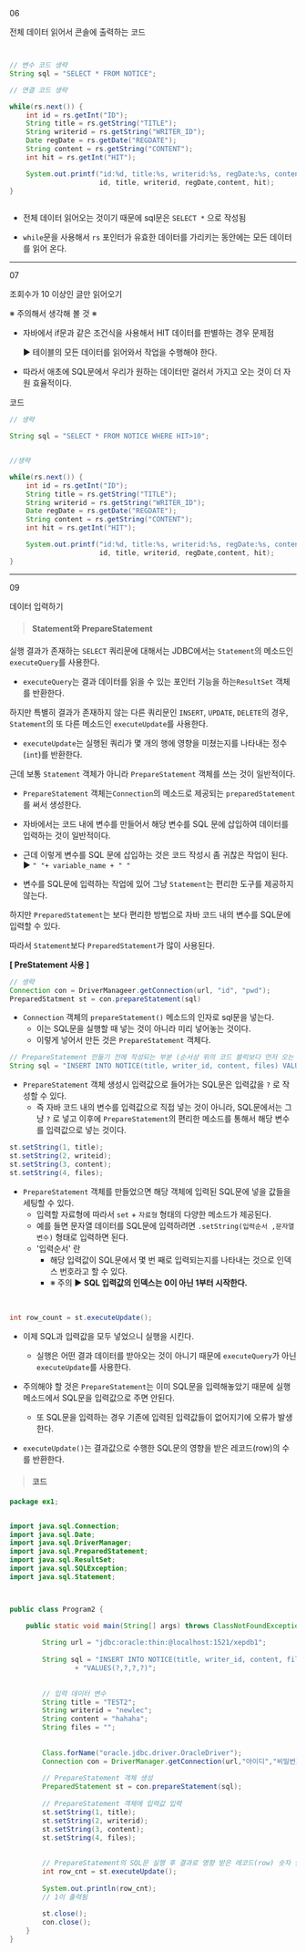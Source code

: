 06

전체 데이터 읽어서 콘솔에 출력하는 코드

```JAVA


// 변수 코드 생략
String sql = "SELECT * FROM NOTICE";

// 연결 코드 생략

while(rs.next()) {
    int id = rs.getInt("ID");
    String title = rs.getString("TITLE");
    String writerid = rs.getString("WRITER_ID");
    Date regDate = rs.getDate("REGDATE");
    String content = rs.getString("CONTENT");
    int hit = rs.getInt("HIT");

    System.out.printf("id:%d, title:%s, writerid:%s, regDate:%s, content:%s, hit:%d\n",
                      id, title, writerid, regDate,content, hit);
}
		
```

  

* 전체 데이터 읽어오는 것이기 때문에 sql문은 `SELECT *` 으로 작성됨  



* `while`문을 사용해서 `rs` 포인터가 유효한 데이터를 가리키는 동안에는 모든 데이터를 읽어 온다.

   

  

---

07

조회수가 10 이상인 글만 읽어오기



※ 주의해서 생각해 볼 것 ※ 

* 자바에서 if문과 같은 조건식을 사용해서 HIT 데이터를 판별하는 경우 문제점

  ▶ 테이블의 모든 데이터를 읽어와서 작업을 수행해야 한다.

* 따라서 애초에 SQL문에서 우리가 원하는 데이터만 걸러서 가지고 오는 것이 더 자원 효율적이다.

  

코드

```JAVA
// 생략

String sql = "SELECT * FROM NOTICE WHERE HIT>10"; 


//생략

while(rs.next()) {
    int id = rs.getInt("ID");
    String title = rs.getString("TITLE");
    String writerid = rs.getString("WRITER_ID");
    Date regDate = rs.getDate("REGDATE");
    String content = rs.getString("CONTENT");
    int hit = rs.getInt("HIT");

    System.out.printf("id:%d, title:%s, writerid:%s, regDate:%s, content:%s, hit:%d\n",
                      id, title, writerid, regDate,content, hit);
}
```

   

---

09

데이터 입력하기



> #### Statement와 PrepareStatement



실행 결과가 존재하는 `SELECT` 쿼리문에 대해서는 JDBC에서는 `Statement`의 메소드인 `executeQuery`를 사용한다.

*  `executeQuery`는 결과 데이터를 읽을 수 있는 포인터 기능을 하는`ResultSet` 객체를 반환한다.  



하지만 특별히 결과가 존재하지 않는 다른 쿼리문인 `INSERT`, `UPDATE`, `DELETE`의 경우, `Statement`의 또 다른 메소드인 `executeUpdate`를 사용한다. 

* `executeUpdate`는 실행된 쿼리가 몇 개의 행에 영향을 미쳤는지를 나타내는 정수(`int`)를 반환한다. 

  

근데 보통 `Statement` 객체가 아니라 `PrepareStatement` 객체를 쓰는 것이 일반적이다. 

* `PrepareStatement` 객체는`Connection`의 메소드로 제공되는 `preparedStatement`를 써서 생성한다.

* 자바에서는 코드 내에 변수를 만들어서 해당 변수를 SQL 문에 삽입하여 데이터를 입력하는 것이 일반적이다.

* 근데 이렇게 변수를 SQL 문에 삽입하는 것은 코드 작성시 좀 귀찮은 작업이 된다. 
  ▶  `" "+ variable_name + " "` 

* 변수를 SQL문에 입력하는 작업에 있어 그냥 `Statement`는 편리한 도구를 제공하지 않는다.



하지만 `PreparedStatement`는 보다 편리한 방법으로 자바 코드 내의 변수를 SQL문에 입력할 수 있다. 

따라서 `Statement`보다 `PreparedStatement`가 많이 사용된다. 

  

**[ PreStatement 사용 ]**

```java
// 생략
Connection con = DriverManageer.getConnection(url, "id", "pwd");
PreparedStatment st = con.prepareStatement(sql)
```

* `Connection` 객체의 `prepareStatement()` 메소드의 인자로 sql문을 넣는다.
  * 이는 SQL문을 실행할 때 넣는 것이 아니라 미리 넣어놓는 것이다.
  * 이렇게 넣어서 만든 것은 `PrepareStatement` 객체다.  

  

```JAVA
// PrepareStatement 만들기 전에 작성되는 부분 (순서상 위의 코드 블럭보다 먼저 오는 것임)
String sql = "INSERT INTO NOTICE(title, writer_id, content, files) VALUES(?,?,?,?)";
```

* `PrepareStatement` 객체 생성시 입력값으로 들어가는 SQL문은 입력값을 `?` 로 작성할 수 있다. 
  * 즉 자바 코드 내의 변수를 입력값으로 직접 넣는 것이 아니라, SQL문에서는 그냥 `?` 로 넣고 이후에 `PrepareStatement`의 편리한 메소드를 통해서 해당 변수를 입력값으로 넣는 것이다.

  

```java
st.setString(1, title);
st.setString(2, writeid);
st.setString(3, content);
st.setString(4, files);
```

* `PrepareStatement` 객체를 만들었으면 해당 객체에 입력된 SQL문에 넣을 값들을 세팅할 수 있다.
  * 입력할 자료형에 따라서 `set` + `자료형` 형태의 다양한 메소드가 제공된다. 
  * 예를 들면 문자열 데이터를 SQL문에 입력하려면 `.setString(입력순서 ,문자열변수)` 형태로 입력하면 된다.
  * '입력순서' 란
    * 해당 입력값이 SQL문에서 몇 번 째로 입력되는지를 나타내는 것으로 인덱스 번호라고 할 수 있다.
    * ※ 주의 ▶ **SQL 입력값의 인덱스는 0이 아닌 1부터 시작한다.**

​    

```JAVA
int row_count = st.executeUpdate();
```

* 이제 SQL과 입력값을 모두 넣었으니 실행을 시킨다.
  * 실행은 어떤 결과 데이터를 받아오는 것이 아니기 때문에 `executeQuery`가 아닌 `executeUpdate`를 사용한다.
    
* 주의해야 할 것은 `PrepareStatement`는 이미 SQL문을 입력해놓았기 때문에 실행 메소드에서 SQL문을 입력값으로 주면 안된다. 
  * 또 SQL문을 입력하는 경우 기존에 입력된 입력값들이 없어지기에 오류가 발생한다.
    
* `executeUpdate()`는 결과값으로 수행한 SQL문의 영향을 받은 레코드(row)의 수를 반환한다.



> #### 코드

```java
package ex1;


import java.sql.Connection;
import java.sql.Date;
import java.sql.DriverManager;
import java.sql.PreparedStatement;
import java.sql.ResultSet;
import java.sql.SQLException;
import java.sql.Statement;



public class Program2 {

	public static void main(String[] args) throws ClassNotFoundException, SQLException {
		
		String url = "jdbc:oracle:thin:@localhost:1521/xepdb1";
        
		String sql = "INSERT INTO NOTICE(title, writer_id, content, files) "
				+ "VALUES(?,?,?,?)"; 
		
        
        // 입력 데이터 변수
		String title = "TEST2";
		String writerid = "newlec";
		String content = "hahaha";
		String files = "";
        
        
		Class.forName("oracle.jdbc.driver.OracleDriver");
		Connection con = DriverManager.getConnection(url,"아이디","비밀번호");
        
        // PrepareStatement 객체 생성
		PreparedStatement st = con.prepareStatement(sql);
        
        // PrepareStatement 객체에 입력값 입력
		st.setString(1, title);
		st.setString(2, writerid);
		st.setString(3, content);
		st.setString(4, files);
		
        
        // PrepareStatement의 SQL문 실행 후 결과로 영향 받은 레코드(row) 숫자 받음
		int row_cnt = st.executeUpdate();
		
		System.out.println(row_cnt);
        // 1이 출력됨
		
		st.close();
		con.close();
	}
}
```

